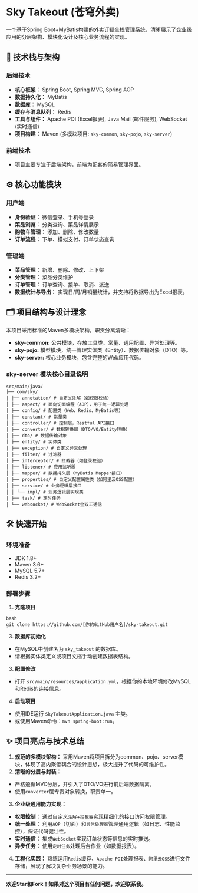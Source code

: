 # Sky Takeout (苍穹外卖)

一个基于Spring Boot+MyBatis构建的外卖订餐全栈管理系统，清晰展示了企业级应用的分层架构、模块化设计及核心业务流程的实现。

## 🚀 技术栈与架构

### 后端技术
- **核心框架：** Spring Boot, Spring MVC, Spring AOP
- **数据持久化：** MyBatis
- **数据库：** MySQL
- **缓存与消息队列：** Redis
- **工具与组件：** Apache POI (Excel报表), Java Mail (邮件服务), WebSocket (实时通信)
- **项目构建：** Maven (多模块项目: `sky-common`, `sky-pojo`, `sky-server`)

### 前端技术
- 项目主要专注于后端架构，前端为配套的简易管理界面。

## ⚙️ 核心功能模块

### 用户端
- **身份验证：** 微信登录、手机号登录
- **菜品浏览：** 分类查询、菜品详情展示
- **购物车管理：** 添加、删除、修改数量
- **订单流程：** 下单、模拟支付、订单状态查询

### 管理端
- **菜品管理：** 新增、删除、修改、上下架
- **分类管理：** 菜品分类维护
- **订单管理：** 订单查询、接单、取消、派送
- **数据统计与导出：** 实现日/周/月销量统计，并支持将数据导出为Excel报表。

## 🗂️ 项目结构与设计理念

本项目采用标准的Maven多模块架构，职责分离清晰：
- **sky-common:** 公共模块，存放工具类、常量、通用配置、异常处理等。
- **sky-pojo:** 模型模块，统一管理实体类（Entity）、数据传输对象（DTO）等。
- **sky-server:** 核心业务模块，包含完整的Web应用代码。

### sky-server 模块核心目录说明
```
src/main/java/
├── com/sky/
│ ├── annotation/ # 自定义注解（如权限校验）
│ ├── aspect/ # 面向切面编程（AOP），用于统一逻辑处理
│ ├── config/ # 配置类（Web、Redis、MyBatis等）
│ ├── constant/ # 常量类
│ ├── controller/ # 控制层，Restful API接口
│ ├── converter/ # 数据转换器（DTO/VO/Entity转换）
│ ├── dto/ # 数据传输对象
│ ├── entity/ # 实体类
│ ├── exception/ # 自定义异常处理
│ ├── filter/ # 过滤器
│ ├── interceptor/ # 拦截器（如登录校验）
│ ├── listener/ # 应用监听器
│ ├── mapper/ # 数据持久层（MyBatis Mapper接口）
│ ├── properties/ # 自定义配置属性类（如阿里云OSS配置）
│ ├── service/ # 业务逻辑层接口
│ │ └── impl/ # 业务逻辑层实现类
│ ├── task/ # 定时任务
│ └── websocket/ # WebSocket全双工通信
```
## 🛠️ 快速开始

### 环境准备
- JDK 1.8+
- Maven 3.6+
- MySQL 5.7+
- Redis 3.2+

### 部署步骤
1.  **克隆项目**
 ```
bash
git clone https://github.com/[你的GitHub用户名]/sky-takeout.git
```
3.  **数据库初始化**
- 在MySQL中创建名为 `sky_takeout` 的数据库。
- 请根据实体类定义或项目文档手动创建数据表结构。
3.  **配置修改**
- 打开 `src/main/resources/application.yml`，根据你的本地环境修改MySQL和Redis的连接信息。
4.  **启动项目**
- 使用IDE运行 `SkyTakeoutApplication.java` 主类。
- 或使用Maven命令：`mvn spring-boot:run`。

## ✨ 项目亮点与技术总结

1.  **规范的多模块架构：** 采用Maven将项目拆分为common、pojo、server模块，体现了高内聚低耦合的设计思想，极大提升了代码的可维护性。
2.  **清晰的分层与封装：**
- 严格遵循MVC分层，并引入了DTO/VO进行前后端数据隔离。
- 使用`converter`层专责对象转换，职责单一。
3.  **企业级通用能力实现：**
- **权限控制：** 通过自定义`注解`+`拦截器`实现精细化的接口访问权限管理。
- **统一处理：** 利用`AOP`（切面）和`异常处理器`管理通用逻辑（如日志、性能监控），保证代码健壮性。
- **实时通信：** 集成`WebSocket`实现订单状态等信息的实时推送。
- **异步任务：** 使用`定时任务`处理后台作业（如数据报表）。
4.  **工程化实践：** 熟练运用`Redis`缓存、`Apache POI`处理报表、`阿里云OSS`进行文件存储，展现了解决复杂业务场景的能力。

---

**欢迎Star和Fork！如果对这个项目有任何问题，欢迎联系我。**
